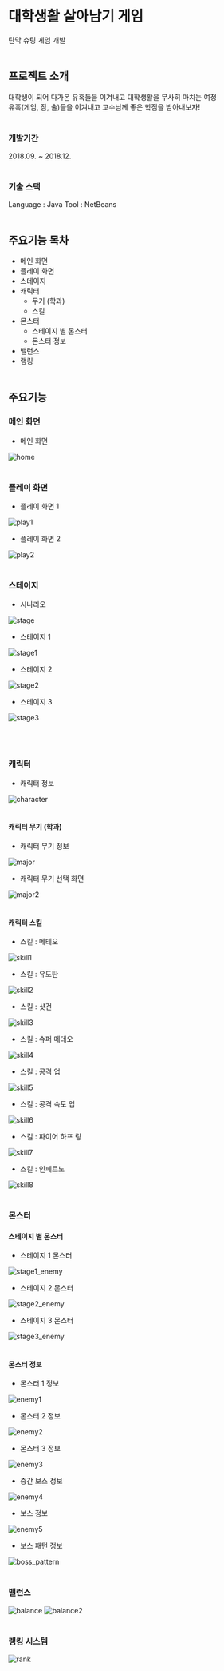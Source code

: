 # 대학생활 살아남기 게임

탄막 슈팅 게임 개발
<br/><br/>

## 프로젝트 소개

대학생이 되어 다가온 유혹들을 이겨내고 대학생활을 무사히 마치는 여정 <br/>
유혹(게임, 잠, 술)들을 이겨내고 교수님께 좋은 학점을 받아내보자!
<br/><br/>

### 개발기간

2018.09. ~ 2018.12.
<br/><br/>

### 기술 스택

Language : Java
Tool : NetBeans
<br/><br/>

## 주요기능 목차

- 메인 화면
- 플레이 화면
- 스테이지
- 캐릭터
  - 무기 (학과)
  - 스킬
- 몬스터
  - 스테이지 별 몬스터
  - 몬스터 정보
- 밸런스
- 랭킹
  <br/><br/>

## 주요기능

### 메인 화면

- 메인 화면

![home](https://github.com/J3SUNG/Surviving-University-Life-Game/assets/16315673/42cb6ae7-7806-4e2c-897f-7d53c58d6dd9)
<br/><br/>

### 플레이 화면

- 플레이 화면 1

![play1](https://github.com/J3SUNG/Surviving-University-Life-Game/assets/16315673/ea5b38e1-56fb-4fec-a357-0db2c6f63e26)
<br/>

- 플레이 화면 2

![play2](https://github.com/J3SUNG/Surviving-University-Life-Game/assets/16315673/d2beac04-ab39-464a-9455-2feeb9c4d898)
<br/><br/>

### 스테이지

- 시나리오

![stage](https://github.com/J3SUNG/Surviving-University-Life-Game/assets/16315673/8582130a-da67-41f9-9290-0e619a4baf95)
<br/>

- 스테이지 1

![stage1](https://github.com/J3SUNG/Surviving-University-Life-Game/assets/16315673/60764c73-084b-4208-977c-ca704cbf7020)
<br/>

- 스테이지 2

![stage2](https://github.com/J3SUNG/Surviving-University-Life-Game/assets/16315673/d5d136a1-1993-435a-8ebb-4194a86bfe0d)
<br/>

- 스테이지 3

![stage3](https://github.com/J3SUNG/Surviving-University-Life-Game/assets/16315673/710fd765-6aa5-4b27-b693-43ffb6ea4c14)

<br/><br/>

### 캐릭터

- 캐릭터 정보

![character](https://github.com/J3SUNG/Surviving-University-Life-Game/assets/16315673/3a41085b-8254-4851-a69c-abfe58322608)
<br/><br/>

#### 캐릭터 무기 (학과)

- 캐릭터 무기 정보

![major](https://github.com/J3SUNG/Surviving-University-Life-Game/assets/16315673/00fcdc90-748b-4731-ac97-84cf5aae7bc7)
<br/>

- 캐릭터 무기 선택 화면

![major2](https://github.com/J3SUNG/Surviving-University-Life-Game/assets/16315673/9fe5af51-e1e9-43ca-9676-265cd42763be)
<br/><br/>

#### 캐릭터 스킬

- 스킬 : 메테오

![skill1](https://github.com/J3SUNG/Surviving-University-Life-Game/assets/16315673/8e04a7e4-3d50-413b-8e01-f9a2f4180093)
<br/>

- 스킬 : 유도탄

![skill2](https://github.com/J3SUNG/Surviving-University-Life-Game/assets/16315673/b918af41-0852-4376-bf67-7da4b73357f6)
<br/>

- 스킬 : 샷건

![skill3](https://github.com/J3SUNG/Surviving-University-Life-Game/assets/16315673/ac0060a5-2335-480a-9296-c4b201897e79)
<br/>

- 스킬 : 슈퍼 메테오

![skill4](https://github.com/J3SUNG/Surviving-University-Life-Game/assets/16315673/9b906946-af0a-450a-af8f-d260132d0ca1)
<br/>

- 스킬 : 공격 업

![skill5](https://github.com/J3SUNG/Surviving-University-Life-Game/assets/16315673/80dff5c9-90e5-40ef-858d-3c408f47a90b)
<br/>

- 스킬 : 공격 속도 업

![skill6](https://github.com/J3SUNG/Surviving-University-Life-Game/assets/16315673/0565a709-306c-4e91-8aa9-b8b3ee90e88b)
<br/>

- 스킬 : 파이어 하프 링

![skill7](https://github.com/J3SUNG/Surviving-University-Life-Game/assets/16315673/7a8a4cbe-0605-43f2-92dd-e7ae967ccfc7)
<br/>

- 스킬 : 인페르노

![skill8](https://github.com/J3SUNG/Surviving-University-Life-Game/assets/16315673/2baf3f4f-65e5-496c-b665-e385e8fa12a9)
<br/><br/>

### 몬스터

#### 스테이지 별 몬스터

- 스테이지 1 몬스터

![stage1_enemy](https://github.com/J3SUNG/Surviving-University-Life-Game/assets/16315673/2ab81022-da8f-44cc-8a15-bbe268c44b1e)
<br/>

- 스테이지 2 몬스터

![stage2_enemy](https://github.com/J3SUNG/Surviving-University-Life-Game/assets/16315673/69fed9d5-5536-4fdf-80ef-ccf94d8112ce)
<br/>

- 스테이지 3 몬스터

![stage3_enemy](https://github.com/J3SUNG/Surviving-University-Life-Game/assets/16315673/a2b0e67a-f0d3-4081-9d35-f3e8b797b862)
<br/><br/>

#### 몬스터 정보

- 몬스터 1 정보

![enemy1](https://github.com/J3SUNG/Surviving-University-Life-Game/assets/16315673/f878ea4c-e57a-4dad-8e62-cf828214d2da)
<br/>

- 몬스터 2 정보

![enemy2](https://github.com/J3SUNG/Surviving-University-Life-Game/assets/16315673/ac957fcc-878d-4186-b9c0-309de318adb5)
<br/>

- 몬스터 3 정보

![enemy3](https://github.com/J3SUNG/Surviving-University-Life-Game/assets/16315673/4001a270-4d80-4883-bdaa-30a5c00af5dd)
<br/>

- 중간 보스 정보

![enemy4](https://github.com/J3SUNG/Surviving-University-Life-Game/assets/16315673/011ce0d6-022b-46fe-b6ec-529e73e339ef)
<br/>

- 보스 정보

![enemy5](https://github.com/J3SUNG/Surviving-University-Life-Game/assets/16315673/1eb70b6c-3d52-4a76-a126-9dea64c8a272)
<br/>

- 보스 패턴 정보

![boss_pattern](https://github.com/J3SUNG/Surviving-University-Life-Game/assets/16315673/a9eb5fe1-805b-4c05-9248-6a85a7ef25a3)
<br/><br/>

### 밸런스

![balance](https://github.com/J3SUNG/Surviving-University-Life-Game/assets/16315673/54277725-cf73-4490-abd5-46c0158ecdb6)
![balance2](https://github.com/J3SUNG/Surviving-University-Life-Game/assets/16315673/96c5cbb5-bb13-45e2-b61b-0a8903e1255e)
<br/><br/>

### 랭킹 시스템

![rank](https://github.com/J3SUNG/Surviving-University-Life-Game/assets/16315673/3afd4afe-115e-4336-9f1e-b0c9b0d56fc8)
<br/><br/>
